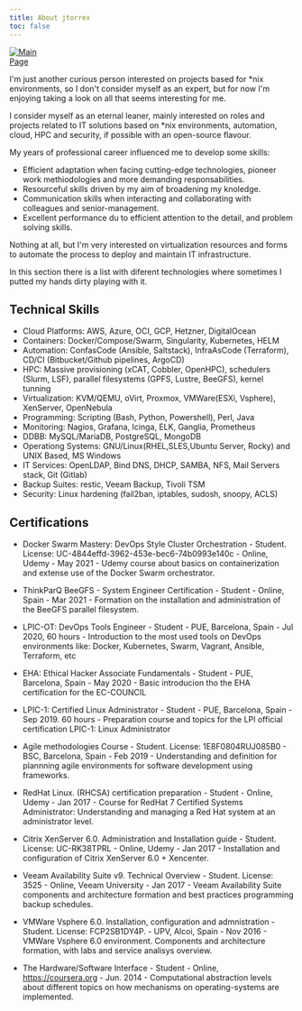```yaml
---
title: About jtorrex
toc: false
---
```


[<img src="https://media-exp1.licdn.com/dms/image/C5603AQHa3FM-wYUnLA/profile-displayphoto-shrink_100_100/0/1568496899810?e=1616025600&v=beta&t=3xkl0Tc1PFvtgDTp4sIhkBUzyvp1MNLSzDKiC9ek4QY" style="max-width:15%;min-width:40px;float:center;" alt="Main Page" />](https://jtorrex.net)

I'm just another curious person interested on projects based for *nix environments, so I don't consider myself as an expert, but for now I'm enjoying taking a look on all that seems interesting for me.

I consider myself as an eternal leaner, mainly interested on roles and projects related to IT solutions based on *nix environments, automation, cloud, HPC and security, if possible with an open-source flavour.

My years of professional career influenced me to develop some skills:

- Efficient adaptation when facing cutting-edge technologies, pioneer work methiodologies and more demanding responsabilities.
- Resourceful skills driven by my aim of broadening my knoledge.
- Communication skills when interacting and collaborating with colleagues and senior-management.
- Excellent performance du to efficient attention to the detail, and problem solving skills.


Nothing at all, but I'm very interested on virtualization resources and forms to automate the process to deploy and maintain IT infrastructure.

In this section there is a list with diferent technologies where sometimes I putted my hands dirty playing with it.

<p><p><h2>Technical Skills</h2>

<ul class="skill-list">
<li>Cloud Platforms: AWS, Azure, OCI, GCP, Hetzner, DigitalOcean</li>
<li>Containers: Docker/Compose/Swarm, Singularity, Kubernetes, HELM</li>
<li>Automation: ConfasCode (Ansible, Saltstack), InfraAsCode (Terraform), CD/CI (Bitbucket/Github pipelines, ArgoCD)</li>
<li>HPC: Massive provisioning (xCAT, Cobbler, OpenHPC), schedulers (Slurm, LSF), parallel filesystems (GPFS, Lustre, BeeGFS), kernel tunning</li>
<li>Virtualization: KVM/QEMU, oVirt, Proxmox, VMWare(ESXi, Vsphere), XenServer, OpenNebula</li>
<li>Programming: Scripting (Bash, Python, Powershell), Perl, Java</li>
<li>Monitoring: Nagios, Grafana, Icinga, ELK, Ganglia, Prometheus</li>
<li>DDBB: MySQL/MariaDB, PostgreSQL, MongoDB</li>
<li>Operationg Systems: GNU/Linux(RHEL,SLES,Ubuntu Server, Rocky) and UNIX Based, MS Windows</li>
<li>IT Services: OpenLDAP, Bind DNS, DHCP, SAMBA, NFS, Mail Servers stack, Git (Gitlab)</li>
<li>Backup Suites: restic, Veeam Backup, Tivoli TSM</li>
<li>Security: Linux hardening (fail2ban, iptables, sudosh, snoopy, ACLS)</li>
</ul>

<p><p><h2>Certifications</h2>

* Docker Swarm Mastery: DevOps Style Cluster Orchestration
	  - Student. License: UC-4844effd-3962-453e-bec6-74b0993e140c
	  - Online, Udemy
	  - May 2021
	  - Udemy course about basics on containerization and extense use of the Docker Swarm orchestrator.


* ThinkParQ BeeGFS - System Engineer Certification
	  - Student
	  - Online, Spain
	  - Mar 2021
	  - Formation on the installation and administration of the BeeGFS parallel filesystem.

* LPIC-OT: DevOps Tools Engineer
	  - Student
	  - PUE, Barcelona, Spain
	  - Jul 2020, 60 hours
	  - Introduction to the most used tools on DevOps environments like: Docker, Kubernetes, Swarm, Vagrant, Ansible, Terraform, etc

* EHA: Ethical Hacker Associate Fundamentals
	  - Student
	  - PUE, Barcelona, Spain
	  - May 2020
	  - Basic introducion tho the EHA certification for the EC-COUNCIL

* LPIC-1: Certified Linux Administrator
	  - Student
	  - PUE, Barcelona, Spain
	  - Sep 2019. 60 hours
	  - Preparation course and topics for the LPI official certification LPIC-1: Linux Administrator

* Agile methodologies Course
	  - Student. License: 1E8F0804RUJ085B0
	  - BSC, Barcelona, Spain
	  - Feb 2019
	  - Understanding and definition for plannning agile environments for software development using frameworks.

* RedHat Linux. (RHCSA) certification preparation
	  - Student
	  - Online, Udemy
	  - Jan 2017
	  - Course for RedHat 7 Certified Systems Administrator: Understanding and managing a Red Hat system at an administrator level.

* Citrix XenServer 6.0. Administration and Installation guide
	  - Student. License: UC-RK38TPRL
	  - Online, Udemy
	  - Jan 2017
	  - Installation and configuration of Citrix XenServer 6.0 + Xencenter.

* Veeam Availability Suite v9. Technical Overview
	  - Student. License: 3525
	  - Online, Veeam University
	  - Jan 2017
	  - Veeam Availability Suite components and architecture formation and best practices programming backup schedules.

* VMWare Vsphere 6.0. Installation, configuration and admnistration
	  - Student. License: FCP2SB1DY4P.
	  - UPV, Alcoi, Spain
	  - Nov 2016
	  - VMWare Vsphere 6.0 environment. Components and architecture formation, with labs and service analisys overview.

* The Hardware/Software Interface
	  - Student
	  - Online, https://coursera.org
	  - Jun. 2014
	  - Computational abstraction levels about different topics on how mechanisms on  operating-systems are implemented.
